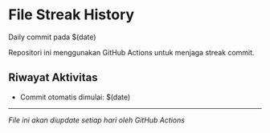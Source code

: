# File Streak History

Daily commit pada $(date)

Repositori ini menggunakan GitHub Actions untuk menjaga streak commit.

## Riwayat Aktivitas

- Commit otomatis dimulai: $(date)

---

*File ini akan diupdate setiap hari oleh GitHub Actions*
